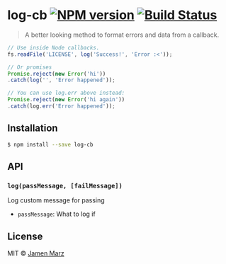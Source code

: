 # log-cb [![NPM version](https://badge.fury.io/js/log-cb.svg)](https://npmjs.org/package/log-cb) [![Build Status](https://travis-ci.org/jamen/log-cb.svg?branch=master)](https://travis-ci.org/jamen/log-cb)

> A better looking method to format errors and data from a callback.

```js
// Use inside Node callbacks.
fs.readFile('LICENSE', log('Success!', 'Error :<'));

// Or promises
Promise.reject(new Error('hi'))
.catch(log('', 'Error happened'));

// You can use log.err above instead:
Promise.reject(new Error('hi again'))
.catch(log.err('Error happened'));
```

## Installation

```sh
$ npm install --save log-cb
```

## API

### `log(passMessage, [failMessage])`
Log custom message for passing
 - `passMessage`: What to log if

## License

MIT © [Jamen Marz](https://github.com/jamen)
